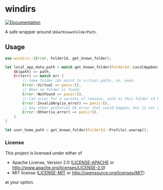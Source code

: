 # windirs

[![Documentation](https://docs.rs/windirs/badge.svg)](https://docs.rs/windirs)

A safe wrapper around `SHGetKnownFolderPath`.

## Usage

```rust
use windirs::{Error, FolderId, get_known_folder};

let local_app_data_path = match get_known_folder(FolderId::LocalAppData) {
    Ok(path) => path,
    Err(err) => match err {
        // Some folder ids point to virtual paths, so, yeah.
        Error::Virtual => panic!(),
        // When no folder is found.
        Error::NotFound => panic!(),
        // Can occur for a variety of reasons, such as this folder id being unknown to this OS.
        Error::InvalidArg(io_error) => panic!(),
        // Any other potential OS error that could happen, but is not defined by the API.
        Error::Other(io_error) => panic!(),
    }
}

let user_home_path = get_known_folder(FolderId::Profile).unwrap();
```

### License

This project is licensed under either of

 * Apache License, Version 2.0 ([LICENSE-APACHE](LICENSE-APACHE) or http://www.apache.org/licenses/LICENSE-2.0)
 * MIT license ([LICENSE-MIT](LICENSE-MIT) or http://opensource.org/licenses/MIT)

at your option.
